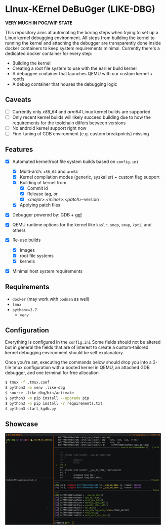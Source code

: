 # LInux-KErnel DeBuGger (LIKE-DBG) 

**VERY MUCH IN POC/WIP STATE**

This repository aims at automating the boring steps when trying to set up a Linux kernel debugging environment.
All steps from building the kernel to running the kernel and attaching the debugger are transparently done inside docker containers to keep system requirements minimal.
Currently there's a dedicated docker container for every step:

* Building the kernel
* Creating a root file system to use with the earlier build kernel
* A debuggee container that launches QEMU with our custom kernel + rootfs
* A debug container that houses the debugging logic

## Caveats

- [ ] Currently only *x86_64* and *arm64* Linux kernel builds are supported
- [ ] Only recent kernel builds will likely succeed building due to how the requirements for the toolchain differs between versions
- [ ] No android kernel support right now
- [ ] Fine-tuning of GDB environment (e.g. custom breakpoints) missing

## Features

- [x] Automated kernel/root file system builds based on `config.ini`
  - [x] Multi-arch: `x86_64` and `arm64`
  - [x] Kernel compilation modes (generic, syzkaller) + custom flag support
  - [x] Building of kernel from
    - [x] Commit id 
    - [x] Release tag, or
    - [x] *\<major>.\<minor>.\<patch>*-version
  - [x] Applying patch files
- [x] Debugger powered by: GDB + [gef](https://github.com/hugsy/gef)
- [x] QEMU runtime options for the kernel like `kaslr`, `smep`, `smap`, `kpti`, and others
- [x] Re-use builds
  - [x] Images
  - [x] root file systems
  - [x] kernels  
- [x] Minimal host system requirements


## Requirements

* `docker` (may work with `podman` as well)
* `tmux`
* `python>=3.7`
    * `venv`

## Configuration

Everything is configured in the `config.ini`
Some fields should not be altered but in general the fields that are of interest to create a custom-tailored kernel debugging environment should be self explanatory.

Once you're set, executing the commands below should drop you into a 3-tile tmux configuration with a booted kernel in QEMU, an attached
GDB debugger, and one terminal for free allocation

```sh
$ tmux -f .tmux.conf
$ python3 -m venv .like-dbg
$ source .like-dbg/bin/activate
$ python3 -m pip install --upgrade pip
$ python3 -m pip install -r requirements.txt
$ python3 start_kgdb.py
```

## Showcase

![img/example.png](img/example.png)
